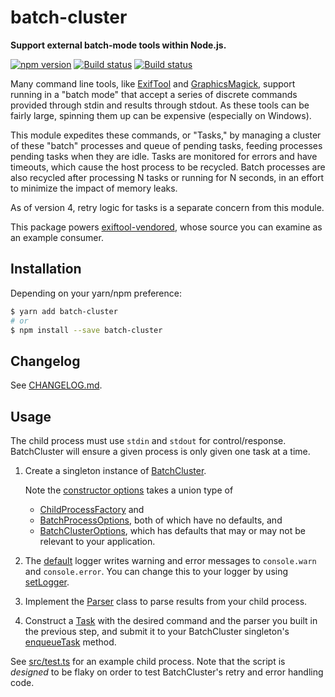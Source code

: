 # batch-cluster

**Support external batch-mode tools within Node.js.**

[![npm version](https://badge.fury.io/js/batch-cluster.svg)](https://badge.fury.io/js/batch-cluster)
[![Build status](https://travis-ci.org/mceachen/batch-cluster.js.svg?branch=master)](https://travis-ci.org/mceachen/batch-cluster.js)
[![Build status](https://ci.appveyor.com/api/projects/status/4564x6lvc8s6a55l/branch/master?svg=true)](https://ci.appveyor.com/project/mceachen/batch-cluster-js/branch/master)

Many command line tools, like
[ExifTool](https://sno.phy.queensu.ca/~phil/exiftool/) and
[GraphicsMagick](http://www.graphicsmagick.org/), support running in a "batch
mode" that accept a series of discrete commands provided through stdin and
results through stdout. As these tools can be fairly large, spinning them up can
be expensive (especially on Windows).

This module expedites these commands, or "Tasks," by managing a cluster of these
"batch" processes and queue of pending tasks, feeding processes pending tasks
when they are idle. Tasks are monitored for errors and have timeouts, which
cause the host process to be recycled. Batch processes are also recycled after
processing N tasks or running for N seconds, in an effort to minimize the impact
of memory leaks.

As of version 4, retry logic for tasks is a separate concern from this module.

This package powers [exiftool-vendored](https://exiftool-vendored.js.org/),
whose source you can examine as an example consumer.

## Installation

Depending on your yarn/npm preference:

```bash
$ yarn add batch-cluster
# or
$ npm install --save batch-cluster
```

## Changelog

See [CHANGELOG.md](https://github.com/mceachen/batch-cluster.js/blob/master/CHANGELOG.md).

## Usage

The child process must use `stdin` and `stdout` for control/response.
BatchCluster will ensure a given process is only given one task at a time.

1.  Create a singleton instance of
    [BatchCluster](https://batch-cluster.js.org/classes/batchcluster.html).

    Note the [constructor
    options](https://batch-cluster.js.org/classes/batchcluster.html#constructor)
    takes a union type of

    - [ChildProcessFactory](https://batch-cluster.js.org/interfaces/childprocessfactory.html)
      and
    - [BatchProcessOptions](https://batch-cluster.js.org/interfaces/batchprocessoptions.html),
      both of which have no defaults, and
    - [BatchClusterOptions](https://batch-cluster.js.org/classes/batchclusteroptions.html),
      which has defaults that may or may not be relevant to your application.

1.  The [default](https://batch-cluster.js.org/modules/logger.html) logger
    writes warning and error messages to `console.warn` and `console.error`. You
    can change this to your logger by using
    [setLogger](/globals.html#setlogger).

1.  Implement the [Parser](https://batch-cluster.js.org/interfaces/parser)
    class to parse results from your child process.

1.  Construct a [Task](https://batch-cluster.js.org/classes/task.html) with the desired command and
    the parser you built in the previous step, and submit it to your BatchCluster
    singleton's
    [enqueueTask](https://batch-cluster.js.org/classes/batchcluster#enqueuetask) method.

See
[src/test.ts](https://github.com/mceachen/batch-cluster.js/blob/master/src/test.ts)
for an example child process. Note that the script is _designed_ to be flaky on
order to test BatchCluster's retry and error handling code.
